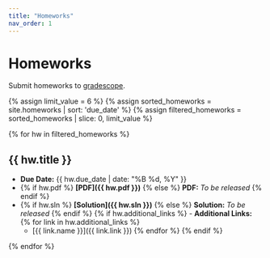 ```yaml
---
title: "Homeworks"
nav_order: 1
---
```


# Homeworks

Submit homeworks to [gradescope](https://canvas.mit.edu/courses/28217/external_tools/369).

{% assign limit_value = 6 %}  <!-- Set this to the number of hws to display-->
{% assign sorted_homeworks = site.homeworks | sort: 'due_date' %}
{% assign filtered_homeworks = sorted_homeworks | slice: 0, limit_value %}

<!-- Debugging output -->
<!-- <p>Limit Value: {{ limit_value }}</p>
<p>Total Items: {{ total_items }}</p>
<p>Start Index: {{ start_index }}</p> -->
<!-- <p>Sorted Homeworks:</p>
<pre>{{ sorted_homeworks | inspect }}</pre> -->
<!-- <p>Filtered Homeworks:</p>
<pre>{{ filtered_homeworks |inspect }}</pre> -->

{% for hw in filtered_homeworks %}
## {{ hw.title }}

<!-- - **Release Date:** {{ hw.release_date | date: "%B %d, %Y" }} -->
- **Due Date:** {{ hw.due_date | date: "%B %d, %Y" }}
- {% if hw.pdf %} **[PDF]({{ hw.pdf }})** {% else %} **PDF:** *To be released* {% endif %}
- {% if hw.sln %} **[Solution]({{ hw.sln }})** {% else %} **Solution:** *To be released* {% endif %}
{% if hw.additional_links %} - **Additional Links:** {% for link in hw.additional_links %} 
    - [{{ link.name }}]({{ link.link }}) {% endfor %} {% endif %}

{% endfor %}

<!-- - {% if hw.gradescope_link %} **[Submit to Gradescope]({{ hw.gradescope_link }})** {% else %} **Submit to Gradescope:** *To be released* {% endif %} -->